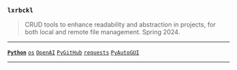 ### `lxrbckl`
> CRUD tools to enhance readability and abstraction in projects, for both local and remote file management. Spring 2024.

---

[**`Python`**]()
[`os`]()
[`OpenAI`]()
[`PyGitHub`]()
[`requests`]()
[`PyAutoGUI`]()

---